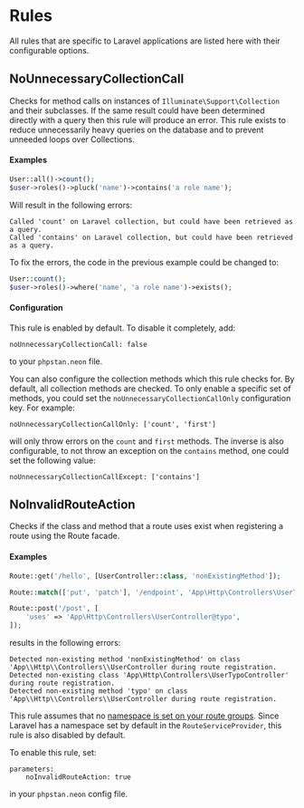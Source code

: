 # Rules

All rules that are specific to Laravel applications 
are listed here with their configurable options.


## NoUnnecessaryCollectionCall

Checks for method calls on instances of `Illuminate\Support\Collection` and their 
subclasses. If the same result could have been determined 
directly with a query then this rule will produce an error.
This rule exists to reduce unnecessarily heavy queries on the database 
and to prevent unneeded loops over Collections.

#### Examples
```php
User::all()->count();
$user->roles()->pluck('name')->contains('a role name');
```

Will result in the following errors:
```
Called 'count' on Laravel collection, but could have been retrieved as a query.
Called 'contains' on Laravel collection, but could have been retrieved as a query.
```

To fix the errors, the code in the previous example could be changed to:
```php
User::count();
$user->roles()->where('name', 'a role name')->exists();
```

#### Configuration
This rule is enabled by default. To disable it completely, add:
```
noUnnecessaryCollectionCall: false
```
to your `phpstan.neon` file.

You can also configure the collection methods which this rule 
checks for. By default, all collection methods are checked. 
To only enable a specific set of methods, you could set the
 `noUnnecessaryCollectionCallOnly` configuration key. For example:
```
noUnnecessaryCollectionCallOnly: ['count', 'first']
```
will only throw errors on the `count` and `first` methods.
The inverse is also configurable, to not throw an exception
on the `contains` method, one could set the following value:
```
noUnnecessaryCollectionCallExcept: ['contains']
```

## NoInvalidRouteAction

Checks if the class and method that a route uses exist when registering a route using 
the Route facade.

#### Examples

```php
Route::get('/hello', [UserController::class, 'nonExistingMethod']);

Route::match(['put', 'patch'], '/endpoint', 'App\Http\Controllers\UserTypoController@index');

Route::post('/post', [
    'uses' => 'App\Http\Controllers\UserController@typo',
]);
```

results in the following errors:
```
Detected non-existing method 'nonExistingMethod' on class 'App\\Http\\Controllers\\UserController during route registration.
Detected non-existing class 'App\Http\Controllers\UserTypoController' during route registration.
Detected non-existing method 'typo' on class 'App\\Http\\Controllers\\UserController during route registration.
```

This rule assumes that no [namespace is set on your route groups](https://laravel.com/docs/7.x/routing#route-group-namespaces).
Since Laravel has a namespace set by default in the `RouteServiceProvider`, this rule is also disabled by default.

To enable this rule, set:
```
parameters:
    noInvalidRouteAction: true
```

in your `phpstan.neon` config file.
